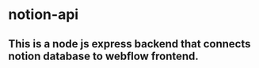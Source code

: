 # notion-api

## This is a node js express backend that connects notion database to webflow frontend.
